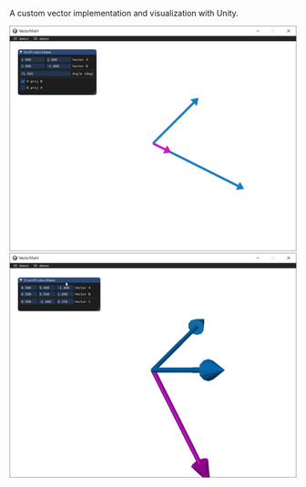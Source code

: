 ﻿A custom vector implementation and visualization with Unity.

![](docs/image_1.png)
![](docs/image_2.png)
